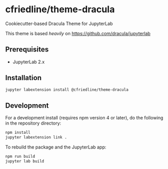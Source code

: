 # cfriedline/theme-dracula

Cookiecutter-based Dracula Theme for JupyterLab

This theme is based _heavily_ on https://github.com/dracula/jupyterlab

## Prerequisites

- JupyterLab 2.x

## Installation

```bash
jupyter labextension install @cfriedline/theme-dracula
```

## Development

For a development install (requires npm version 4 or later), do the following in the repository directory:

```bash
npm install
jupyter labextension link .
```

To rebuild the package and the JupyterLab app:

```bash
npm run build
jupyter lab build
```
